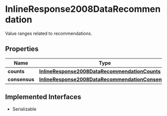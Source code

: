 

# InlineResponse2008DataRecommendation

Value ranges related to recommendations.

## Properties

Name | Type | Description | Notes
------------ | ------------- | ------------- | -------------
**counts** | [**InlineResponse2008DataRecommendationCounts**](InlineResponse2008DataRecommendationCounts.md) |  |  [optional]
**consensus** | [**InlineResponse2008DataRecommendationConsensus**](InlineResponse2008DataRecommendationConsensus.md) |  |  [optional]


## Implemented Interfaces

* Serializable


